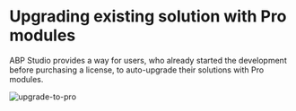 # Upgrading existing solution with Pro modules

ABP Studio provides a way for users, who already started the development before purchasing a license, to auto-upgrade their solutions with Pro modules.

![upgrade-to-pro](D:\github\abp\docs\en\studio\images\upgrade-to-pro.png)
